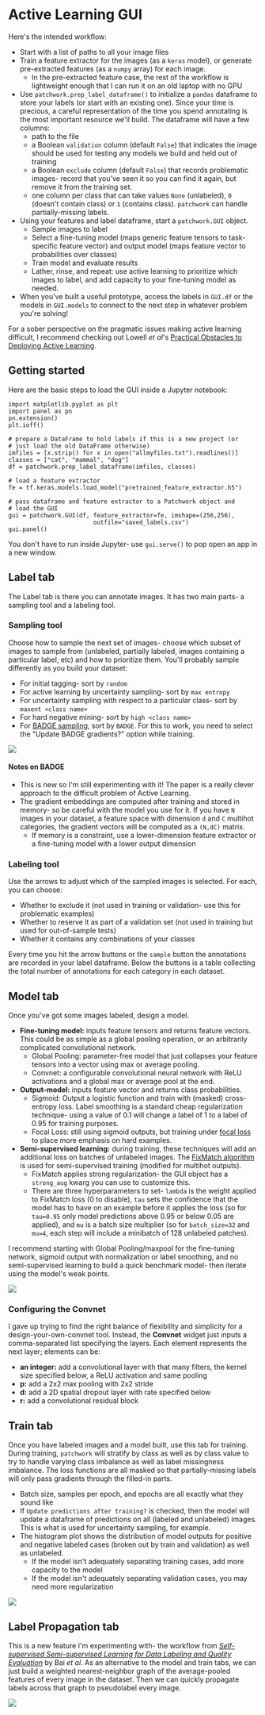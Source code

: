 # Active Learning GUI

Here's the intended workflow:

* Start with a list of paths to all your image files
* Train a feature extractor for the images (as a `keras` model), or generate pre-extracted features (as a `numpy` array) for each image.
  * In the pre-extracted feature case, the rest of the workflow is lightweight enough that I can run it on an old laptop with no GPU
* Use `patchwork.prep_label_dataframe()` to initialize a `pandas` dataframe to store your labels (or start with an existing one). Since your time is precious, a careful representation of the time you spend annotating is the most important resource we'll build. The dataframe will have a few columns:
  * path to the file
  * a Boolean `validation` column (default `False`) that indicates the image should be used for testing any models we build and held out of training
  * a Boolean `exclude` column (default `False`) that records problematic images- record that you've seen it so you can find it again, but remove it from the training set.
  * one column per class that can take values `None` (unlabeled), `0` (doesn't contain class) or `1` (contains class). `patchwork` can handle partially-missing labels.
* Using your features and label dataframe, start a `patchwork.GUI` object.
  * Sample images to label
  * Select a fine-tuning model (maps generic feature tensors to task-specific feature vector) and output model (maps feature vector to probabilities over classes)
  * Train model and evaluate results
  * Lather, rinse, and repeat: use active learning to prioritize which images to label, and add capacity to your fine-tuning model as needed.
* When you've built a useful prototype, access the labels in `GUI.df` or the models in `GUI.models` to connect to the next step in whatever problem you're solving!

     
For a sober perspective on the pragmatic issues making active learning difficult, I recommend checking out Lowell *et al*'s [Practical Obstacles to Deploying Active Learning](https://arxiv.org/abs/1807.04801).
                                        
## Getting started

Here are the basic steps to load the GUI inside a Jupyter notebook:

```{python}
import matplotlib.pyplot as plt
import panel as pn
pn.extension()
plt.ioff()

# prepare a DataFrame to hold labels if this is a new project (or
# just load the old DataFrame otherwise)
imfiles = [x.strip() for x in open("allmyfiles.txt").readlines()]                                     
classes = ["cat", "mammal", "dog"]
df = patchwork.prep_label_dataframe(imfiles, classes)

# load a feature extractor
fe = tf.keras.models.load_model("pretrained_feature_extractor.h5")

# pass dataframe and feature extractor to a Patchwork object and
# load the GUI
gui = patchwork.GUI(df, feature_extractor=fe, imshape=(256,256), 
                        outfile="saved_labels.csv")
gui.panel()
```

You don't have to run inside Jupyter- use `gui.serve()` to pop open an app in a new window.

## Label tab

The Label tab is there you can annotate images. It has two main parts- a sampling tool and a labeling tool.

### Sampling tool

Choose how to sample the next set of images- choose which subset of images to sample from (unlabeled, partially labeled, images containing a particular label, etc) and how to prioritize them. You'll probably sample differently as you build your dataset:

* For initial tagging- sort by `random`
* For active learning by uncertainty sampling- sort by `max entropy`
* For uncertainty sampling with respect to a particular class- sort by `maxent <class name>`
* For hard negative mining- sort by `high <class name>`
* For [BADGE sampling](https://arxiv.org/abs/1906.03671), sort by `BADGE`. For this to work, you need to select the "Update BADGE gradients?" option while training.

![](gui_label.png)


#### Notes on BADGE

* This is new so I'm still experimenting with it! The paper is a really clever approach to the difficult problem of Active Learning.
* The gradient embeddings are computed after training and stored in memory- so be careful with the model you use for it. If you have `N` images in your dataset, a feature space with dimension `d` and `C` multihot categories, the gradient vectors will be computed as a  `(N,dC)` matrix.
  * If memory is a constraint, use a lower-dimension feature extractor or a fine-tuning model with a lower output dimension


### Labeling tool

Use the arrows to adjust which of the sampled images is selected. For each, you can choose:

* Whether to exclude it (not used in training or validation- use this for problematic examples)
* Whether to reserve it as part of a validation set (not used in training but used for out-of-sample tests)
* Whether it contains any combinations of your classes

Every time you hit the arrow buttons or the `sample` button the annotations are recorded in your label dataframe. Below the buttons is a table collecting the total number of annotations for each category in each dataset.


## Model tab

Once you've got some images labeled, design a model.

* **Fine-tuning model:** inputs feature tensors and returns feature vectors. This could be as simple as a global pooling operation, or an arbitrarily complicated convolutional network.
  * Global Pooling: parameter-free model that just collapses your feature tensors into a vector using max or average pooling.
  * Convnet: a configurable convolutional neural network with ReLU activations and a global max or average pool at the end.
* **Output-model:**  inputs feature vector and returns class probabilities.
  * Sigmoid: Output a logistic function and train with (masked) cross-entropy loss. Label smoothing is a standard cheap regularization technique- using a value of 0.1 will change a label of 1 to a label of 0.95 for training purposes.
  * Focal Loss: still using sigmoid outputs, but training under [focal loss](https://arxiv.org/abs/1708.02002) to place more emphasis on hard examples.
* **Semi-supervised learning:** during training, these techniques will add an additional loss on batches of unlabeled images. The [FixMatch algorithm](https://arxiv.org/abs/2001.07685) is used for semi-supervised training (modified for multihot outputs).
  * FixMatch applies strong regularization- the GUI object has a `strong_aug` kwarg you can use to customize this.
  * There are three hyperparameters to set- `lambda` is the weight applied to FixMatch loss (0 to disable), `tau` sets the confidence that the model has to have on an example before it applies the loss (so for `tau=0.95` only model predictions above 0.95 or below 0.05 are applied), and `mu` is a batch size multiplier (so for `batch_size=32` and `mu=4`, each step will include a minibatch of 128 unlabeled patches).

I recommend starting with Global Pooling/maxpool for the fine-tuning network, sigmoid output with normalization or label smoothing, and no semi-supervised learning to build a quick benchmark model- then iterate using the model's weak points.

![](gui_model.png)

### Configuring the Convnet

I gave up trying to find the right balance of flexibility and simplicity for a design-your-own-convnet tool. Instead, the **Convnet** widget just inputs a comma-separated list specifying the layers. Each element represents the next layer; elements can be:

* **an integer:** add a convolutional layer with that many filters, the kernel size specified below, a ReLU activation and same pooling
* **p:** add a 2x2 max pooling with 2x2 stride
* **d:** add a 2D spatial dropout layer with rate specified below
* **r:** add a convolutional residual block


## Train tab

Once you have labeled images and a model built, use this tab for training. During training, `patchwork` will stratify by class as well as by class value to try to handle varying class imbalance as well as label missingness imbalance. The loss functions are all masked so that partially-missing labels will only pass gradients through the filled-in parts.

* Batch size, samples per epoch, and epochs are all exactly what they sound like
* If `Update predictions after training?` is checked, then the model will update a dataframe of predictions on all (labeled and unlabeled) images. This is what is used for uncertainty sampling, for example.
* The histogram plot shows the distribution of model outputs for positive and negative labeled cases (broken out by train and validation) as well as unlabeled.
  * If the model isn't adequately separating training cases, add more capacity to the model
  * If the model isn't adequately separating validation cases, you may need more regularization

![](gui_train.png)


## Label Propagation tab

This is a new feature I'm experimenting with- the workflow from [*Self-supervised Semi-supervised Learning for Data Labeling and Quality Evaluation*]() by Bai *et al*. As an alternative to the model and train tabs, we can just build a weighted nearest-neighbor graph of the average-pooled features of every image in the dataset. Then we can quickly propagate labels across that graph to pseudolabel every image.

![](gui_propogate.png)